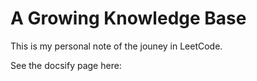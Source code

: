 # A Growing Knowledge Base

This is my personal note of the jouney in LeetCode.

See the docsify page here:

